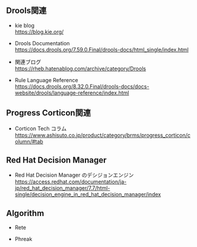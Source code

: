 
## Drools関連
- kie blog  
https://blog.kie.org/

- Drools Documentation  
https://docs.drools.org/7.59.0.Final/drools-docs/html_single/index.html

- 関連ブログ  
https://rheb.hatenablog.com/archive/category/Drools

- Rule Language Reference  
https://docs.drools.org/8.32.0.Final/drools-docs/docs-website/drools/language-reference/index.html

## Progress Corticon関連

- Corticon Tech コラム  
https://www.ashisuto.co.jp/product/category/brms/progress_corticon/column/#tab

## Red Hat Decision Manager

- Red Hat Decision Manager のデシジョンエンジン  
https://access.redhat.com/documentation/ja-jp/red_hat_decision_manager/7.7/html-single/decision_engine_in_red_hat_decision_manager/index

## Algorithm

- Rete

- Phreak


